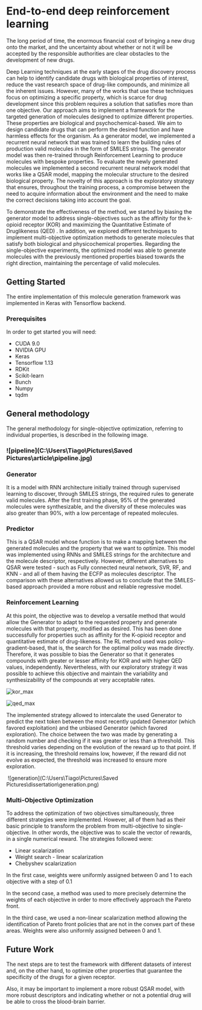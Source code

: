 # End-to-end deep reinforcement learning 

The long period of time, the enormous financial cost of bringing a new drug onto the market, and the uncertainty about whether or not it will be accepted by the responsible authorities are clear obstacles to the development of new drugs.

Deep Learning techniques at the early stages of the drug discovery process can help to identify candidate drugs with biological properties of interest, reduce the vast research space of drug-like compounds, and minimize all the inherent issues. However, many of the works that use these techniques focus on optimizing a specific property, which is scarce for drug development since this problem requires a solution that satisfies more than one objective.
Our approach aims to implement a framework for the targeted generation of molecules designed to optimize different properties. These properties are biological and psychochemical-based. We aim to design candidate drugs that can perform the desired function and have harmless effects for the organism. As a generator model, we implemented a recurrent neural network that was trained to learn the building rules of production valid molecules in the form of SMILES strings. The generator model was then re-trained through Reinforcement Learning to produce molecules with bespoke properties. To evaluate the newly generated molecules we implemented a second recurrent neural network model that works like a QSAR model, mapping the molecular structure to the desired biological property. The novelty of this approach is the exploratory strategy that ensures, throughout the training process, a compromise between the need to acquire information about the environment and the need to make the correct decisions taking into account the goal. 

To demonstrate the effectiveness of the method, we started by biasing the generator model to address single-objectives such as the affinity for the k-opioid receptor (KOR) and maximizing the Quantitative Estimate of Druglikeness  (QED) . In addition, we explored different techniques to implement multi-objective optimization methods to generate molecules that satisfy both biological and physicochemical properties.
Regarding the single-objective experiments, the optimized model was able to generate molecules with the previously mentioned properties biased towards the right direction, maintaining the percentage of valid molecules. 

## Getting Started

The entire implementation of this molecule generation framework was implemented in Keras with Tensorflow backend.

### Prerequisites

 In order to get started you will need: 

- CUDA 9.0
- NVIDIA GPU
- Keras
- Tensorflow 1.13
- RDKit
- Scikit-learn
- Bunch
- Numpy
- tqdm

## General methodology

The general methodology for single-objective optimization, referring to individual properties, is described in the following image.



### ![pipeline](C:\Users\Tiago\Pictures\Saved Pictures\article\pipeline.jpg)



### Generator

It is a model with RNN architecture initially trained through supervised learning to discover, through SMILES strings, the required rules to generate valid molecules. After the first training phase, 95% of the generated molecules were synthesizable, and the diversity of these molecules was also greater than 90%, with a low percentage of repeated molecules.

### Predictor

This is a QSAR model whose function is to make a mapping between the generated molecules and the property that we want to optimize. This model was implemented using RNNs and SMILES strings for the architecture and the molecule descriptor, respectively. However, different alternatives to QSAR were tested - such as Fully connected neural network, SVR, RF, and KNN - and all of them having the ECFP as molecules descriptor. The comparison with these alternatives allowed us to conclude that the SMILES-based approach provided a more robust and reliable regressive model.

### Reinforcement Learning

At this point, the objective was to develop a versatile method that would allow the Generator to adapt to the requested property and generate molecules with that property, modified as desired. This has been done successfully for properties such as affinity for the K-opioid receptor and quantitative estimate of drug-likeness. The RL method used was policy-gradient-based, that is, the search for the optimal policy was made directly. Therefore, it was possible to bias the Generator so that it generates compounds with greater or lesser affinity for KOR and with higher QED values, independently. Nevertheless, with our exploratory strategy it was possible to achieve this objective and maintain the variability and synthesizability of the compounds at very acceptable rates.

![kor_max](C:\Users\Tiago\Downloads\kor_max.png)

![qed_max](C:\Users\Tiago\Downloads\qed_max.png)



The implemented strategy allowed to intercalate the used Generator to predict the next token between the most recently updated Generator (which favored exploitation) and the unbiased Generator (which favored exploration). The choice between the two was made by generating a random number and checking if it was greater or less than a threshold. This threshold varies depending on the evolution of the reward up to that point. If it is increasing, the threshold remains low, however, if the reward did not evolve as expected, the threshold was increased to ensure more exploration.



​				![generation](C:\Users\Tiago\Pictures\Saved Pictures\dissertation\generation.png)





### Multi-Objective Optimization

To address the optimization of two objectives simultaneously, three different strategies were implemented. However, all of them had as their basic principle to transform the problem from multi-objective to single-objective. In other words, the objective was to scale the vector of rewards, in a single numerical reward. The strategies followed were:

- Linear scalarization
- Weight search - linear scalarization
- Chebyshev scalarization

In the first case, weights were uniformly assigned between 0 and 1 to each objective with a step of 0.1

In the second case, a method was used to more precisely determine the weights of each objective in order to more effectively approach the Pareto front.

In the third case,  we used a non-linear scalarization method allowing the identification of Pareto front policies that are not in the convex part of these areas. Weights were also uniformly assigned between 0 and 1.

## Future Work

The next steps are to test the framework with different datasets of interest and, on the other hand, to optimize other properties that guarantee the specificity of the drugs for a given receptor.

Also, it may be important to implement a more robust QSAR model, with more robust descriptors and indicating whether or not a potential drug will be able to cross the blood-brain barrier.

